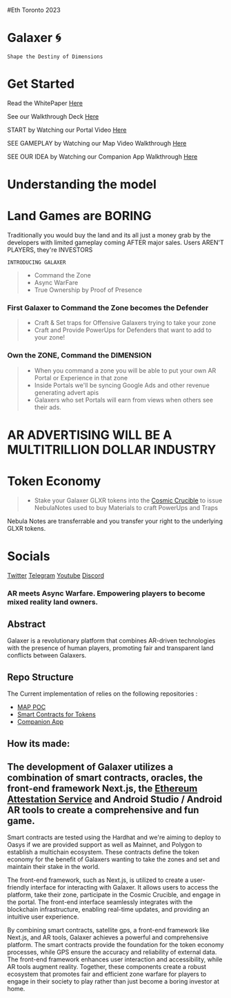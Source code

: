 #Eth Toronto 2023

# Galaxer 🌀 

`Shape the Destiny of Dimensions`

# Get Started

Read the WhitePaper [Here](https://nftstorage.link/ipfs/)

See our Walkthrough Deck [Here](https://nftstorage.link/ipfs/)

START by Watching our Portal Video [Here](https://youtu.be/P5Nfc1GK4D4)

SEE GAMEPLAY by Watching our Map Video Walkthrough [Here](https://youtu.be/DGpTj-6RvG8)

SEE OUR IDEA by Watching our Companion App Walkthrough [Here](https://youtube.com/shorts/Ue5ZP5VcJ7I?feature=share)


# Understanding the model 

# Land Games are BORING
Traditionally you would buy the land and its all just a money grab by the developers with limited gameplay coming AFTER major sales. 
Users AREN'T PLAYERS, they're INVESTORS

`INTRODUCING GALAXER`
> - Command the Zone
> - Async WarFare
> - True Ownership by Proof of Presence 

### First Galaxer to Command the Zone becomes the Defender 
> - Craft & Set traps for Offensive Galaxers trying to take your zone
> - Craft and Provide PowerUps for Defenders that want to add to your zone!

### Own the ZONE, Command the DIMENSION
> - When you command a zone you will be able to put your own AR Portal or Experience in that zone
> - Inside Portals we'll be syncing Google Ads and other revenue generating advert apis
> - Galaxers who set Portals will earn from views when others see their ads. 

# AR ADVERTISING WILL BE A MULTITRILLION DOLLAR INDUSTRY

# Token Economy 
> - Stake your Galaxer GLXR tokens into the [Cosmic Crucible](https://github.com/GalaxerGames/claim/blob/tests/contracts/CosmicCrucible.sol) to issue NebulaNotes used to buy Materials to craft PowerUps and Traps

Nebula Notes are transferrable and you transfer your right to the underlying GLXR tokens. 


# Socials 
   [Twitter](https://twitter.com/galaxer_glxr)
   [Telegram](https://t.me/galaxer_glxr)
   [Youtube](https://www.youtube.com/galaxer-glxr)
   [Discord](https://discord.gg/rYWQgAtU)
    
### AR meets Async Warfare. Empowering players to become mixed reality land owners.  
 
## Abstract
Galaxer is a revolutionary platform that combines AR-driven technologies with the presence of human players, promoting fair and transparent land conflicts between Galaxers. 

## Repo Structure
The Current implementation of <Galaxer> relies on the following repositories : 
- [MAP POC](https://github.com/GalaxerGames/galaxer-hub)
- [Smart Contracts for Tokens](https://github.com/GalaxerGames/claim/tree/tests/contracts)
- [Companion App](https://github.com/GalaxerGames/mobile)
    

## How its made: 

## The development of Galaxer utilizes a combination of smart contracts, oracles, the front-end framework Next.js, the [Ethereum Attestation Service](https://attest.sh) and Android Studio / Android AR tools to create a comprehensive and fun game.

Smart contracts are tested using the Hardhat and we're aiming to deploy to Oasys if we are provided support as well as Mainnet, and Polygon to establish a multichain ecosystem. These contracts define the token economy for the benefit of Galaxers wanting to take the zones and set and maintain their stake in the world.

The front-end framework, such as Next.js, is utilized to create a user-friendly interface for interacting with Galaxer. It allows users to access the platform, take their zone, participate in the Cosmic Crucible, and engage in the portal. The front-end interface seamlessly integrates with the blockchain infrastructure, enabling real-time updates, and providing an intuitive user experience.


By combining smart contracts, satellite gps, a front-end framework like Next.js, and AR tools, Galaxer achieves a powerful and comprehensive platform. The smart contracts provide the foundation for the token economy processes, while GPS ensure the accuracy and reliability of external data. The front-end framework enhances user interaction and accessibility, while AR tools augment reality. Together, these components create a robust ecosystem that promotes fair and efficient zone warfare for players to engage in their society to play rather than just become a boring investor at home. 
